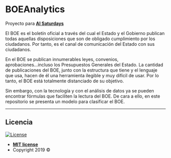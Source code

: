 # BOEAnalytics
Proyecto para [**AI Saturdays**](https://www.saturdays.ai/)

El BOE es el boletín oficial a través del cual el Estado y el Gobierno publican todas aquellas disposiciones que son de obligado cumplimiento por los ciudadanos. Por tanto, es el canal de comunicación del Estado con sus ciudadanos.

En el BOE se publican innumerables leyes, convenios, aprobaciones...incluso los Presupuestos Generales del Estado. La cantidad de publicaciones del BOE, junto con la estructura que tiene y el lenguaje que usa, hacen de él una herramienta ilegible y muy difícil de usar. Por lo tanto, el BOE está totalmente distanciado de su objetivo. 

Sin embargo, con la tecnología y con el análisis de datos ya se pueden encontrar fórmulas que faciliten la lectura del BOE. 
De cara a ello, en este repositorio se presenta un modelo para clasificar el BOE. 


---

## Licencia

[![License](http://img.shields.io/:license-mit-blue.svg?style=flat-square)](http://badges.mit-license.org)

- **[MIT license](http://opensource.org/licenses/mit-license.php)**
- Copyright 2019 ©
